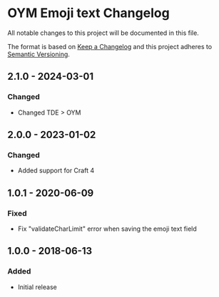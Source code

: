 # OYM Emoji text Changelog

All notable changes to this project will be documented in this file.

The format is based on [Keep a Changelog](http://keepachangelog.com/) and this project adheres to [Semantic Versioning](http://semver.org/).

## 2.1.0 - 2024-03-01
### Changed
- Changed TDE > OYM

## 2.0.0 - 2023-01-02
### Changed
- Added support for Craft 4

## 1.0.1 - 2020-06-09
### Fixed
- Fix "validateCharLimit" error when saving the emoji text field

## 1.0.0 - 2018-06-13
### Added
- Initial release
